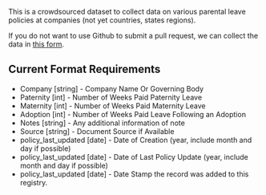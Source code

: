 This is a crowdsourced dataset to collect data on various parental leave
policies at companies (not yet countries, states regions).

If you do not want to use Github to submit a pull request, we can collect the data in [this form][1].

[1]: https://docs.google.com/forms/d/1HA6RKS2DfqtYC9rwP2HjWlZ70syjSnVQ_fzTcizpkvs/viewform

## Current Format Requirements

* Company [string] - Company Name Or Governing Body
* Paternity [int] - Number of Weeks Paid Paternity Leave
* Maternity [int] - Number of Weeks Paid Maternity Leave
* Adoption [int] - Number of Weeks Paid Leave Following an Adoption
* Notes [string] - Any additional information of note
* Source [string] - Document Source if Available
* policy_last_updated [date] - Date of Creation (year, include month and day if possible)
* policy_last_updated [date] - Date of Last Policy Update (year, include month and day if possible)
* policy_last_updated [date] - Date Stamp the record was added to this registry.
